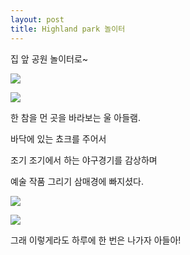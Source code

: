 ```yaml
---
layout: post
title: Highland park 놀이터
---
```



집 앞 공원 놀이터로~

![](https://dl.dropboxusercontent.com/u/9792864/20150409_163919.jpg)


![](https://dl.dropboxusercontent.com/u/9792864/20150409_163923.jpg)


한 참을 먼 곳을 바라보는 울 아들램. 

바닥에 있는 쵸크를 주어서 

조기 조기에서 하는 야구경기를 감상하며 

예술 작품 그리기 삼매경에 빠지셨다. 

![](https://dl.dropboxusercontent.com/u/9792864/1428632197362.jpeg)


![](https://dl.dropboxusercontent.com/u/9792864/1428632200128.jpeg)



그래 이렇게라도 하루에 한 번은 나가자 아들아!








